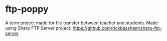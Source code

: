 # ftp-poppy
A term project made for file transfer between teacher and students. 
Made using Sharp FTP Server project: https://github.com/rickbassham/sharp-ftp-server
